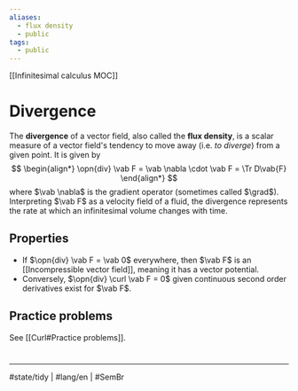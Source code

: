 ```yaml
---
aliases:
  - flux density
  - public
tags:
  - public
---
```

[[Infinitesimal calculus MOC]]
# Divergence
The **divergence** of a vector field, also called the **flux density**,
is a scalar measure of a vector field's tendency to move away (i.e. _to diverge_) from a given point.
It is given by
$$
\begin{align*}
\opn{div} \vab F = \vab \nabla \cdot \vab F = \Tr D\vab{F}
\end{align*}
$$
where $\vab \nabla$ is the gradient operator (sometimes called $\grad$).
Interpreting $\vab F$ as a velocity field of a fluid,
the divergence represents the rate at which an infinitesimal volume changes with time.

## Properties
- If $\opn{div} \vab F = \vab 0$ everywhere, then $\vab F$ is an [[Incompressible vector field]],
  meaning it has a vector potential.
- Conversely, $\opn{div} \curl \vab F = 0$ given continuous second order derivatives exist for $\vab F$.

## Practice problems
See [[Curl#Practice problems]].

#
---
#state/tidy | #lang/en | #SemBr
